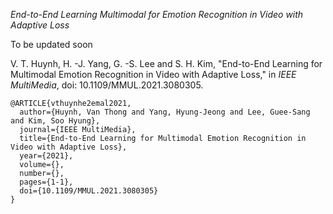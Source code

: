 *End-to-End Learning Multimodal for Emotion Recognition in Video with Adaptive Loss*


To be updated soon


V. T. Huynh, H. -J. Yang, G. -S. Lee and S. H. Kim, "End-to-End Learning for Multimodal Emotion Recognition in Video with Adaptive Loss," in *IEEE MultiMedia*, doi: 10.1109/MMUL.2021.3080305.
```
@ARTICLE{vthuynhe2emal2021,  
  author={Huynh, Van Thong and Yang, Hyung-Jeong and Lee, Guee-Sang and Kim, Soo Hyung},  
  journal={IEEE MultiMedia},   
  title={End-to-End Learning for Multimodal Emotion Recognition in Video with Adaptive Loss},   
  year={2021},  
  volume={},  
  number={},  
  pages={1-1},  
  doi={10.1109/MMUL.2021.3080305}
}
```
